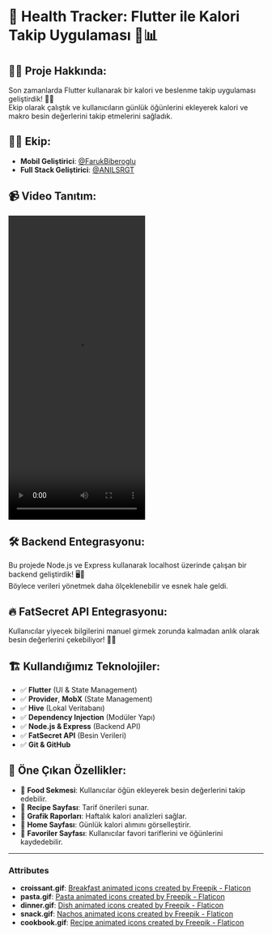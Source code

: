 # 🚀 Health Tracker: Flutter ile Kalori Takip Uygulaması 🥗📊

## 👊🏻 Proje Hakkında:

Son zamanlarda Flutter kullanarak bir kalori ve beslenme takip uygulaması geliştirdik! 📱💡  
Ekip olarak çalıştık ve kullanıcıların günlük öğünlerini ekleyerek kalori ve makro besin değerlerini takip etmelerini sağladık.

## 🙏🏻 Ekip:

- **Mobil Geliştirici**: [@FarukBiberoglu](https://github.com/FarukBiberoglu)
- **Full Stack Geliştirici**: [@ANILSRGT](https://github.com/ANILSRGT)

## 📹 Video Tanıtım:

<video width="270" height="600" controls>
  <source src="resources/HealthTracker.mp4" type="video/mp4">
</video>

## 🛠 Backend Entegrasyonu:

Bu projede Node.js ve Express kullanarak localhost üzerinde çalışan bir backend geliştirdik! 🖥️📡  
Böylece verileri yönetmek daha ölçeklenebilir ve esnek hale geldi.

## 🔥 FatSecret API Entegrasyonu:

Kullanıcılar yiyecek bilgilerini manuel girmek zorunda kalmadan anlık olarak besin değerlerini çekebiliyor! 🛒✨

## 🏗 Kullandığımız Teknolojiler:

- ✅ **Flutter** (UI & State Management)
- ✅ **Provider**, **MobX** (State Management)
- ✅ **Hive** (Lokal Veritabanı)
- ✅ **Dependency Injection** (Modüler Yapı)
- ✅ **Node.js & Express** (Backend API)
- ✅ **FatSecret API** (Besin Verileri)
- ✅ **Git & GitHub**

## 📌 Öne Çıkan Özellikler:

- 🔹 **Food Sekmesi**: Kullanıcılar öğün ekleyerek besin değerlerini takip edebilir.
- 🔹 **Recipe Sayfası**: Tarif önerileri sunar.
- 🔹 **Grafik Raporları**: Haftalık kalori analizleri sağlar.
- 🔹 **Home Sayfası**: Günlük kalori alımını görselleştirir.
- 🔹 **Favoriler Sayfası**: Kullanıcılar favori tariflerini ve öğünlerini kaydedebilir.

---

### Attributes

- **croissant.gif**: <a href="https://www.flaticon.com/free-animated-icons/breakfast" title="breakfast animated icons">Breakfast animated icons created by Freepik - Flaticon</a>
- **pasta.gif**: <a href="https://www.flaticon.com/free-animated-icons/pasta" title="pasta animated icons">Pasta animated icons created by Freepik - Flaticon</a>
- **dinner.gif**: <a href="https://www.flaticon.com/free-animated-icons/dish" title="dish animated icons">Dish animated icons created by Freepik - Flaticon</a>
- **snack.gif**: <a href="https://www.flaticon.com/free-animated-icons/nachos" title="nachos animated icons">Nachos animated icons created by Freepik - Flaticon</a>
- **cookbook.gif**: <a href="https://www.flaticon.com/free-animated-icons/recipe" title="recipe animated icons">Recipe animated icons created by Freepik - Flaticon</a>
